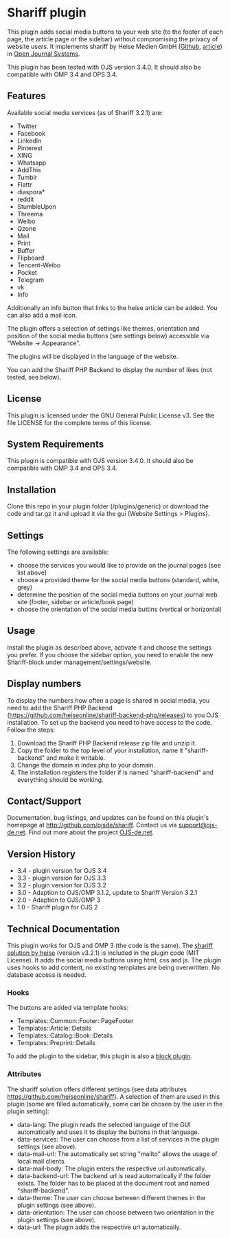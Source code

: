 # Shariff plugin

This plugin adds social media buttons to your web site (to the footer of each page, the article page or the sidebar) without compromising the privacy of website users. It implements shariff by Heise Medien GmbH ([Github](https://github.com/heiseonline/shariff), [article](http://ct.de/shariff)) in [Open Journal Systems](https://pkp.sfu.ca/ojs/).

This plugin has been tested with OJS version 3.4.0. It should also be compatible with OMP 3.4 and OPS 3.4.

## Features

Available social media services (as of Shariff 3.2.1) are:

- Twitter
- Facebook
- LinkedIn
- Pinterest
- XING
- Whatsapp
- AddThis
- Tumblr
- Flattr
- diaspora*
- reddit
- StumbleUpon
- Threema
- Weibo
- Qzone
- Mail
- Print
- Buffer
- Flipboard
- Tencent-Weibo
- Pocket
- Telegram
- vk
- Info


Additionally an info button that links to the heise article can be added. You can also add a mail icon. 

The plugin offers a selection of settings like themes, orientation and position of the social media buttons (see settings below) accessible via "Website -> Appearance". 

The plugins will be displayed in the language of the website.

You can add the Shariff PHP Backend to display the number of likes (not tested, see below).

## License

This plugin is licensed under the GNU General Public License v3. See the file LICENSE for the complete terms of this license.

## System Requirements

This plugin is compatible with OJS version 3.4.0. It should also be compatible with OMP 3.4 and OPS 3.4.

## Installation

Clone this repo in your plugin folder (/plugins/generic) or download the code and tar.gz it and upload it via the gui (Website Settings > Plugins).

## Settings

The following settings are available:
- choose the services you would like to provide on the journal pages (see list above)
- choose a provided theme for the social media buttons (standard, white, grey)
- determine the position of the social media buttons on your journal web site (footer, sidebar or article/book page)
- choose the orientation of the social media buttins (vertical or horizontal)

## Usage
Install the plugin as described above, activate it and choose the settings you prefer. If you choose the sidebar option, you need to enable the new Shariff-block under management/settings/website.

## Display numbers

To display the numbers how often a page is shared in social media, you need to add the Shariff PHP Backend (<https://github.com/heiseonline/shariff-backend-php/releases>) to you OJS installation. To set up the backend you need to have access to the code. Follow the steps:

1. Download the Shariff PHP Backend release zip file and unzip it.
2. Copy the folder to the top level of your installation, name it "shariff-backend" and make it writable.
3. Change the domain in index.php to your domain.
4. The installation registers the folder if is named "shariff-backend" and everything should be working.

## Contact/Support

Documentation, bug listings, and updates can be found on this plugin's homepage at <http://github.com/ojsde/shariff>.
Contact us via support@ojs-de.net. Find out more about the project [OJS-de.net](http://www.ojs-de.net/kontakt/index.html).

## Version History

* 3.4 - plugin version for OJS 3.4
* 3.3 - plugin version for OJS 3.3
* 3.2 - plugin version for OJS 3.2
* 3.0 - Adaption to OJS/OMP 3.1.2, update to Shariff Version 3.2.1
* 2.0 - Adaption to OJS/OMP 3
* 1.0 - Shariff plugin for OJS 2

## Technical Documentation

This plugin works for OJS and OMP 3 (the code is the same). The [shariff solution by heise](https://github.com/heiseonline/shariff) (version v3.2.1) is included in the plugin code (MIT License). It adds the social media buttons using html, css and js. The plugin uses hooks to add content, no existing templates are being overwritten. No database access is needed.

### Hooks

The buttons are added via template hooks:
* Templates::Common::Footer::PageFooter
* Templates::Article::Details 
* Templates::Catalog::Book::Details
* Templates::Preprint::Details

To add the plugin to the sidebar, this plugin is also a [block plugin](https://github.com/ojsde/shariff/blob/master/ShariffBlockPlugin.inc.php).

### Attributes

The shariff solution offers different settings (see data attributes https://github.com/heiseonline/shariff). A selection of them are used in this plugin (some are filled automatically, some can be chosen by the user in the plugin setting):

* data-lang: The plugin reads the selected language of the GUI automatically and uses it to display the buttons in that language.
* data-services: The user can choose from a list of services in the plugin settings (see above).
* data-mail-url: The automatically set string "mailto" allows the usage of local mail clients.
* data-mail-body: The plugin enters the respective url automatically.
* data-backend-url: The backend url is read automatically if the folder exists. The folder has to be placed at the document root and named "shariff-backend".
* data-theme: The user can choose between different themes in the plugin settings (see above).
* data-orientation: The user can choose between two orientation in the plugin settings (see above).
* data-url: The plugin adds the respective url automatically.
